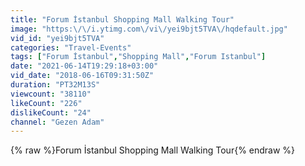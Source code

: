 ```yaml
---
title: "Forum İstanbul Shopping Mall Walking Tour"
image: "https:\/\/i.ytimg.com\/vi\/yei9bjt5TVA\/hqdefault.jpg"
vid_id: "yei9bjt5TVA"
categories: "Travel-Events"
tags: ["Forum İstanbul","Shopping Mall","Forum Istanbul"]
date: "2021-06-14T19:29:18+03:00"
vid_date: "2018-06-16T09:31:50Z"
duration: "PT32M13S"
viewcount: "38110"
likeCount: "226"
dislikeCount: "24"
channel: "Gezen Adam"
---
```

{% raw %}Forum İstanbul Shopping Mall Walking Tour{% endraw %}

